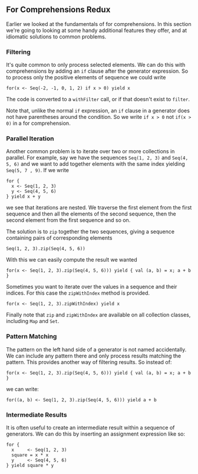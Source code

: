 ## For Comprehensions Redux

Earlier we looked at the fundamentals of for comprehensions. In this section we're going to looking at some handy additional features they offer, and at idiomatic solutions to common problems.

### Filtering

It's quite common to only process selected elements. We can do this with comprehensions by adding an `if` clause after the generator expression. So to process only the positive elements of sequence we could write

```tut:book
for(x <- Seq(-2, -1, 0, 1, 2) if x > 0) yield x
```

The code is converted to a `withFilter` call, or if that doesn't exist to `filter`.

Note that, unlike the normal `if` expression, an `if` clause in a generator does not have parentheses around the condition. So we write `if x > 0` not `if(x > 0)` in a for comprehension.

### Parallel Iteration

Another common problem is to iterate over two or more collections in parallel. For example, say we have the sequences `Seq(1, 2, 3)` and `Seq(4, 5, 6)` and we want to add together elements with the same index yielding `Seq(5, 7 , 9)`. If we write

```tut:book
for {
  x <- Seq(1, 2, 3)
  y <- Seq(4, 5, 6)
} yield x + y
```

we see that iterations are nested. We traverse the first element from the first sequence and then all the elements of the second sequence, then the second element from the first sequence and so on.

The solution is to `zip` together the two sequences, giving a sequence containing pairs of corresponding elements

```tut:book
Seq(1, 2, 3).zip(Seq(4, 5, 6))
```

With this we can easily compute the result we wanted

```tut:book
for(x <- Seq(1, 2, 3).zip(Seq(4, 5, 6))) yield { val (a, b) = x; a + b }
```

Sometimes you want to iterate over the values in a sequence and their indices. For this case the `zipWithIndex` method is provided.

```tut:book
for(x <- Seq(1, 2, 3).zipWithIndex) yield x
```

Finally note that `zip` and `zipWithIndex` are available on all collection classes, including `Map` and `Set`.

### Pattern Matching

The pattern on the left hand side of a generator is not named accidentally. We can include any pattern there and only process results matching the pattern. This provides another way of filtering results. So instead of:

```tut:book
for(x <- Seq(1, 2, 3).zip(Seq(4, 5, 6))) yield { val (a, b) = x; a + b }
```

we can write:

```tut:book
for((a, b) <- Seq(1, 2, 3).zip(Seq(4, 5, 6))) yield a + b
```

### Intermediate Results

It is often useful to create an intermediate result within a sequence of generators. We can do this by inserting an assignment expression like so:

```tut:book
for {
  x     <- Seq(1, 2, 3)
  square = x * x
  y     <- Seq(4, 5, 6)
} yield square * y
```
